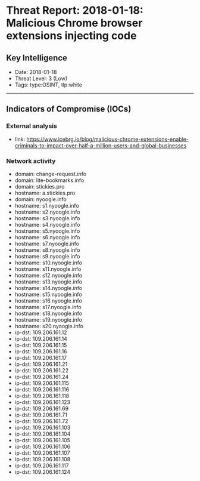 # Threat Report: 2018-01-18: Malicious Chrome browser extensions injecting code


## Key Intelligence
* Date: 2018-01-18
* Threat Level: 3 (Low)
* Tags: type:OSINT, tlp:white

---

## Indicators of Compromise (IOCs)
### External analysis
* link: https://www.icebrg.io/blog/malicious-chrome-extensions-enable-criminals-to-impact-over-half-a-million-users-and-global-businesses

### Network activity
* domain: change-request.info
* domain: lite-bookmarks.info
* domain: stickies.pro
* hostname: a.stickies.pro
* domain: nyoogle.info
* hostname: s1.nyoogle.info
* hostname: s2.nyoogle.info
* hostname: s3.nyoogle.info
* hostname: s4.nyoogle.info
* hostname: s5.nyoogle.info
* hostname: s6.nyoogle.info
* hostname: s7.nyoogle.info
* hostname: s8.nyoogle.info
* hostname: s9.nyoogle.info
* hostname: s10.nyoogle.info
* hostname: s11.nyoogle.info
* hostname: s12.nyoogle.info
* hostname: s13.nyoogle.info
* hostname: s14.nyoogle.info
* hostname: s15.nyoogle.info
* hostname: s16.nyoogle.info
* hostname: s17.nyoogle.info
* hostname: s18.nyoogle.info
* hostname: s19.nyoogle.info
* hostname: s20.nyoogle.info
* ip-dst: 109.206.161.12
* ip-dst: 109.206.161.14
* ip-dst: 109.206.161.15
* ip-dst: 109.206.161.16
* ip-dst: 109.206.161.17
* ip-dst: 109.206.161.21
* ip-dst: 109.206.161.22
* ip-dst: 109.206.161.24
* ip-dst: 109.206.161.115
* ip-dst: 109.206.161.116
* ip-dst: 109.206.161.118
* ip-dst: 109.206.161.123
* ip-dst: 109.206.161.69
* ip-dst: 109.206.161.71
* ip-dst: 109.206.161.72
* ip-dst: 109.206.161.103
* ip-dst: 109.206.161.104
* ip-dst: 109.206.161.105
* ip-dst: 109.206.161.106
* ip-dst: 109.206.161.107
* ip-dst: 109.206.161.108
* ip-dst: 109.206.161.117
* ip-dst: 109.206.161.124

